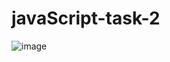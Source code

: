# javaScript-task-2

![image](https://github.com/amanraza202/javaScript-task-2/assets/80668893/14caff44-bbbe-409c-837d-762a7f24fed3)
